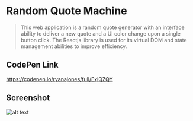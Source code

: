 # Random Quote Machine

> This web application is a random quote generator with an interface ability to deliver a new quote and a UI color change upon a single button click. The Reactjs library is used for its virtual DOM and state management abilities to improve efficiency.

## CodePen Link

https://codepen.io/ryanajones/full/ExjQZQY

## Screenshot

![alt text](https://i.imgur.com/2hOFpLX.png)
